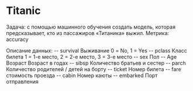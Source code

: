 # Titanic
Задача: с помощью машинного обучения создать модель, которая предсказывает, кто из пассажиров «Титаника» выжил. Метрика: accuracy

Описание данных:
-- survival	Выживание	0 = No, 1 = Yes 
-- pclass	Класс билета	1 = 1-е место, 2 = 2-е место, 3 = 3-е место
-- sex	Пол
-- Age	Возраст	Возраст в годах
-- sibsp	Количество братьев и сестер
-- parch	Количество родителей / детей на борту
-- ticket	Номер билета
-- fare	стоимость проезда
-- cabin	Номер каюты	
-- embarked Порт отправления
